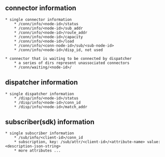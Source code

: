 ## connector information
    * single connector information
        * /conn/info/<node-id>/status
        * /conn/info/<node-id>/sub_addr
        * /conn/info/<node-id>/route_addr
        * /conn/info/<node-id>/capacity
        * /conn/info/<node-id>/load
        * /conn/info/<conn-node-id>/sub/<sub-node-id>
        * /conn/info/<node-id>/disp_id, not used

    * connector that is waiting to be connected by dispatcher
        * a series of dirs represent unassociated connectors
        * /conn/waiting/<node-id>/


## dispatcher information
    * single dispatcher information
        * /disp/info/<node-id>/status
        * /disp/info/<node-id>/conn_id
        * /disp/info/<node-id>/match_addr

## subscriber(sdk) information
    * single subscriber information
        * /sub/info/<client-id>/conn_id
        * subscription, key: /sub/attr/<client-id>/<attribute-name> value:<description-json-string>
        * more attributes ...
